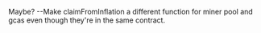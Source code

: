Maybe?
--Make claimFromInflation a different function for miner pool and gcas even though they're in the same contract.
